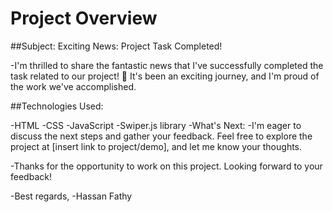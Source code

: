 # Project Overview
##Subject: Exciting News: Project Task Completed!

-I'm thrilled to share the fantastic news that I've successfully completed the task related to our project! 🚀 It's been an exciting journey, and I'm proud of the work we've accomplished.

##Technologies Used:

-HTML
-CSS
-JavaScript
-Swiper.js library
-What's Next:
-I'm eager to discuss the next steps and gather your feedback. Feel free to explore the project at [insert link to project/demo], and let me know your thoughts.

-Thanks for the opportunity to work on this project. Looking forward to your feedback!

-Best regards,
-Hassan Fathy
